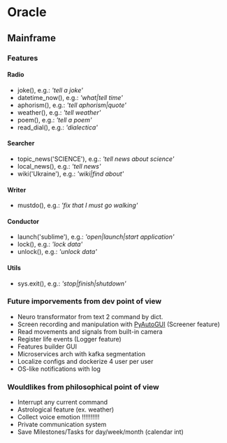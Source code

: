 # Oracle

## Mainframe

### Features

#### Radio

- joke(), e.g.: *'tell a joke'*
- datetime_now(), e.g.: *'what|tell time'*
- aphorism(), e.g.: *'tell aphorism|quote'*
- weather(), e.g.: *'tell weather'*
- poem(), e.g.: *'tell a poem'*
- read_dial(), e.g.: *'dialectica'*

#### Searcher

- topic_news('SCIENCE'), e.g.: *'tell news about science'*
- local_news(), e.g.: *'tell news'*
- wiki('Ukraine'), e.g.: *'wiki|find about'*

#### Writer

- mustdo(), e.g.: *'fix that I must go walking'*

#### Conductor

- launch('sublime'), e.g.: *'open|launch|start application'*
- lock(), e.g.: *'lock data'*
- unlock(), e.g.: *'unlock data'*

#### Utils

- sys.exit(), e.g.: *'stop|finish|shutdown'*

### Future imporvements from dev point of view

- Neuro transformator from text 2 command by dict.
- Screen recording and manipulation with [PyAutoGUI](https://pyautogui.readthedocs.io/en/latest/) (Screener feature)
- Read movements and signals from built-in camera
- Register life events (Logger feature)
- Features builder GUI
- Microservices arch with kafka segmentation
- Localize configs and dockerize 4 user per user
- OS-like notifications with log

### Wouldlikes from philosophical point of view

- Interrupt any current command
- Astrological feature (ex. weather)
- Collect voice emotion !!!!!!!!!!
- Private communication system
- Save Milestones/Tasks for day/week/month (calendar int)


